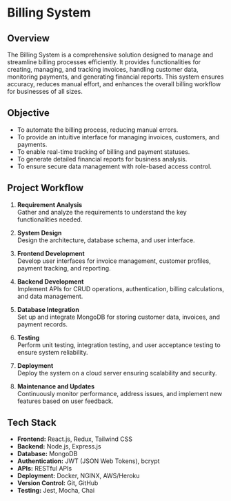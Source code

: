 # Billing System

## Overview

The Billing System is a comprehensive solution designed to manage and streamline billing processes efficiently. It provides functionalities for creating, managing, and tracking invoices, handling customer data, monitoring payments, and generating financial reports. This system ensures accuracy, reduces manual effort, and enhances the overall billing workflow for businesses of all sizes.

## Objective

- To automate the billing process, reducing manual errors.
- To provide an intuitive interface for managing invoices, customers, and payments.
- To enable real-time tracking of billing and payment statuses.
- To generate detailed financial reports for business analysis.
- To ensure secure data management with role-based access control.

## Project Workflow

1. **Requirement Analysis**  
   Gather and analyze the requirements to understand the key functionalities needed.

2. **System Design**  
   Design the architecture, database schema, and user interface.

3. **Frontend Development**  
   Develop user interfaces for invoice management, customer profiles, payment tracking, and reporting.

4. **Backend Development**  
   Implement APIs for CRUD operations, authentication, billing calculations, and data management.

5. **Database Integration**  
   Set up and integrate MongoDB for storing customer data, invoices, and payment records.

6. **Testing**  
   Perform unit testing, integration testing, and user acceptance testing to ensure system reliability.

7. **Deployment**  
   Deploy the system on a cloud server ensuring scalability and security.

8. **Maintenance and Updates**  
   Continuously monitor performance, address issues, and implement new features based on user feedback.

## Tech Stack

- **Frontend:** React.js, Redux, Tailwind CSS
- **Backend:** Node.js, Express.js
- **Database:** MongoDB
- **Authentication:** JWT (JSON Web Tokens), bcrypt
- **APIs:** RESTful APIs
- **Deployment:** Docker, NGINX, AWS/Heroku
- **Version Control:** Git, GitHub
- **Testing:** Jest, Mocha, Chai
